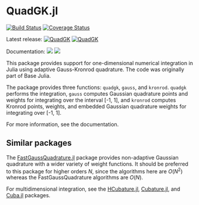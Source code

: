 # QuadGK.jl

[![Build Status](https://travis-ci.org/JuliaMath/QuadGK.jl.svg?branch=master)](https://travis-ci.org/JuliaMath/QuadGK.jl)
[![Coverage Status](https://coveralls.io/repos/github/JuliaMath/QuadGK.jl/badge.svg?branch=master)](https://coveralls.io/github/JuliaMath/QuadGK.jl?branch=master)

Latest release:
[![QuadGK](http://pkg.julialang.org/badges/QuadGK_0.5.svg)](http://pkg.julialang.org/?pkg=QuadGK)
[![QuadGK](http://pkg.julialang.org/badges/QuadGK_0.6.svg)](http://pkg.julialang.org/?pkg=QuadGK)

Documentation:
[![](https://img.shields.io/badge/docs-stable-blue.svg)](https://JuliaMath.github.io/QuadGK.jl/stable)
[![](https://img.shields.io/badge/docs-latest-blue.svg)](https://JuliaMath.github.io/QuadGK.jl/latest)

This package provides support for one-dimensional numerical integration in Julia using adaptive
Gauss-Kronrod quadrature.
The code was originally part of Base Julia.

The package provides three functions: `quadgk`, `gauss`, and `kronrod`.
`quadgk` performs the integration, `gauss` computes Gaussian quadrature points and weights for integrating
over the interval [-1, 1], and `kronrod` computes Kronrod points, weights, and embedded Gaussian quadrature
weights for integrating over [-1, 1].

For more information, see the documentation.

## Similar packages

The [FastGaussQuadrature.jl](https://github.com/ajt60gaibb/FastGaussQuadrature.jl) package provides
non-adaptive Gaussian quadrature with a wider variety of weight functions.
It should be preferred to this package for higher orders *N*, since the algorithms here are
*O*(*N*<sup>2</sup>) whereas the FastGaussQuadrature algorithms are *O*(*N*).

For multidimensional integration, see the [HCubature.jl](https://github.com/stevengj/HCubature.jl), [Cubature.jl](https://github.com/stevengj/Cubature.jl), and
[Cuba.jl](https://github.com/giordano/Cuba.jl) packages.
